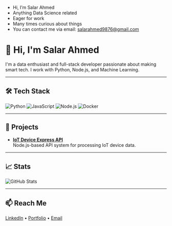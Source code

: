 - Hi, I’m Salar Ahmed
- Anything Data Science related
- Eager for work
- Many times curious about things
- You can contact me via email: salarahmed9876@gmail.com

# 👋 Hi, I'm Salar Ahmed

I'm a data enthusiast and full-stack developer passionate about making smart tech. I work with Python, Node.js, and Machine Learning.

---

## 🛠️ Tech Stack
![Python](https://img.shields.io/badge/-Python-05122A?logo=python)
![JavaScript](https://img.shields.io/badge/-JavaScript-05122A?logo=javascript)
![Node.js](https://img.shields.io/badge/-Node.js-05122A?logo=nodedotjs)
![Docker](https://img.shields.io/badge/-Docker-05122A?logo=docker)

---

## 🚀 Projects
- **[IoT Device Express API](https://github.com/salarsalarsalar/Iot-Device-processing-with-express.js.git)**  
  Node.js-based API system for processing IoT device data.
  
---

## 📈 Stats
![GitHub Stats](https://github-readme-stats.vercel.app/api?username=salarAhmed&show_icons=true&theme=radical)

---

## 📫 Reach Me
[LinkedIn](https://linkedin.com/in/yourprofile) • [Portfolio](https://your-portfolio.com) • [Email](salarahmed9876@gmail.com)
